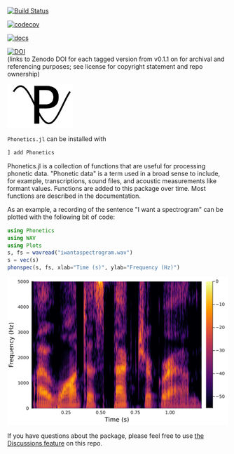 [![Build Status](https://github.com/maetshju/Phonetics.jl/actions/workflows/ci.yml/badge.svg)](https://github.com/maetshju/Phonetics.jl/actions/workflows/ci.yml)

[![codecov](https://codecov.io/gh/maetshju/Phonetics.jl/branch/master/graph/badge.svg)](https://codecov.io/gh/maetshju/Phonetics.jl)

[![docs](https://img.shields.io/badge/docs-release-green)](https://maetshju.github.io/Phonetics.jl)

[![DOI](https://zenodo.org/badge/267223711.svg)](https://zenodo.org/badge/latestdoi/267223711)  
(links to Zenodo DOI for each tagged version from v0.1.1 on for archival and referencing purposes; see license for copyright statement and repo ownership)

<img src="imgs/logo.svg" width="150" alt="Phonetics.jl logo: A capital P with a sine wave traveling through it">

`Phonetics.jl` can be installed with

```julia
] add Phonetics
```

Phonetics.jl is a collection of functions that are useful for processing phonetic data. "Phonetic data" is a term used in a broad sense to include, for example, transcriptions, sound files, and acoustic measurements like formant values. Functions are added to this package over time. Most functions are described in the documentation.

As an example, a recording of the sentence "I want a spectrogram" can be plotted with the following bit of code:

```julia
using Phonetics
using WAV
using Plots
s, fs = wavread("iwantaspectrogram.wav")
s = vec(s)
phonspec(s, fs, xlab="Time (s)", ylab="Frequency (Hz)")
```

![A spectrogram of the phrase "I want a spectrogram"](imgs/iwantaspectrogram.png)

If you have questions about the package, please feel free to use [the Discussions feature](https://github.com/maetshju/Phonetics.jl/discussions) on this repo.
